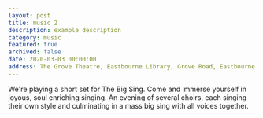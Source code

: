 ```yaml
---
layout: post
title: music 2
description: example description
category: music
featured: true
archived: false
date: 2020-03-03 00:00:00
address: The Grove Theatre, Eastbourne Library, Grove Road, Eastbourne
---
```


We're playing a short set for The Big Sing. Come and immerse yourself in joyous, soul enriching singing. An evening of several choirs, each singing their own style and culminating in a mass big sing with all voices together. 